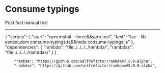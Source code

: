 # Consume typings

Post fact manual test

---

{
  "scripts": {
    "start": "npm install --force&&yarn test",
    "test": "tsc --lib esnext,dom consume-typings.ts&&node consume-typings.js"
  },
  "dependencies": {
    "rambda": "file:./../../../rambda/",
    "rambdax": "file:./../../../rambdax/"
  }
}


```
    "rambda": "https://github.com/selfrefactor/rambda#7.0.0-alpha",
    "rambdax": "https://github.com/selfrefactor/rambdax#8.0.0-alpha",
```
